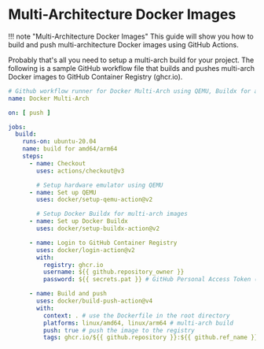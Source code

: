 # Multi-Architecture Docker Images

!!! note "Multi-Architecture Docker Images"
    This guide will show you how to build and push multi-architecture Docker images using GitHub Actions.

Probably that's all you need to setup a multi-arch build for your project.
The following is a sample GitHub workflow file that builds and pushes multi-arch Docker images to GitHub Container Registry (ghcr.io).

```yaml
# Github workflow runner for Docker Multi-Arch using QEMU, Buildx for amd64 & arm64
name: Docker Multi-Arch

on: [ push ]

jobs:
  build:
    runs-on: ubuntu-20.04
    name: build for amd64/arm64
    steps:
      - name: Checkout
        uses: actions/checkout@v3

        # Setup hardware emulator using QEMU
      - name: Set up QEMU
        uses: docker/setup-qemu-action@v2

        # Setup Docker Buildx for multi-arch images
      - name: Set up Docker Buildx
        uses: docker/setup-buildx-action@v2

      - name: Login to GitHub Container Registry
        uses: docker/login-action@v2
        with:
          registry: ghcr.io
          username: ${{ github.repository_owner }}
          password: ${{ secrets.pat }} # GitHub Personal Access Token (PAT)

      - name: Build and push
        uses: docker/build-push-action@v4
        with:
          context: . # use the Dockerfile in the root directory
          platforms: linux/amd64, linux/arm64 # multi-arch build
          push: true # push the image to the registry
          tags: ghcr.io/${{ github.repository }}:${{ github.ref_name }} # tag the image with the branch name
```
